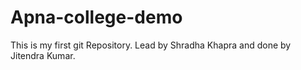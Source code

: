 # Apna-college-demo
This is my first git Repository.
Lead by Shradha Khapra and done by Jitendra Kumar.

